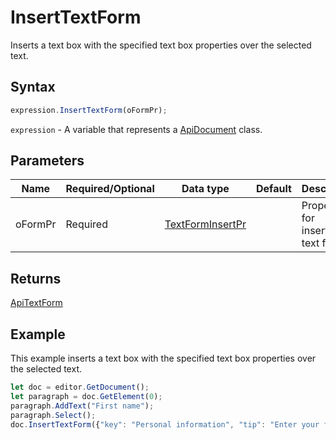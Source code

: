 # InsertTextForm

Inserts a text box with the specified text box properties over the selected text.

## Syntax

```javascript
expression.InsertTextForm(oFormPr);
```

`expression` - A variable that represents a [ApiDocument](../ApiDocument.md) class.

## Parameters

| **Name** | **Required/Optional** | **Data type** | **Default** | **Description** |
| ------------- | ------------- | ------------- | ------------- | ------------- |
| oFormPr | Required | [TextFormInsertPr](../../Enumeration/TextFormInsertPr.md) |  | Properties for inserting a text field. |

## Returns

[ApiTextForm](../../ApiTextForm/ApiTextForm.md)

## Example

This example inserts a text box with the specified text box properties over the selected text.

```javascript editor-pdf
let doc = editor.GetDocument();
let paragraph = doc.GetElement(0);
paragraph.AddText("First name");
paragraph.Select();
doc.InsertTextForm({"key": "Personal information", "tip": "Enter your first name", "required": true, "placeholder": "Name", "comb": true, "maxCharacters": 10, "cellWidth": 3, "multiLine": false, "autoFit": false, "placeholderFromSelection": true, "keepSelectedTextInForm": false});
```
